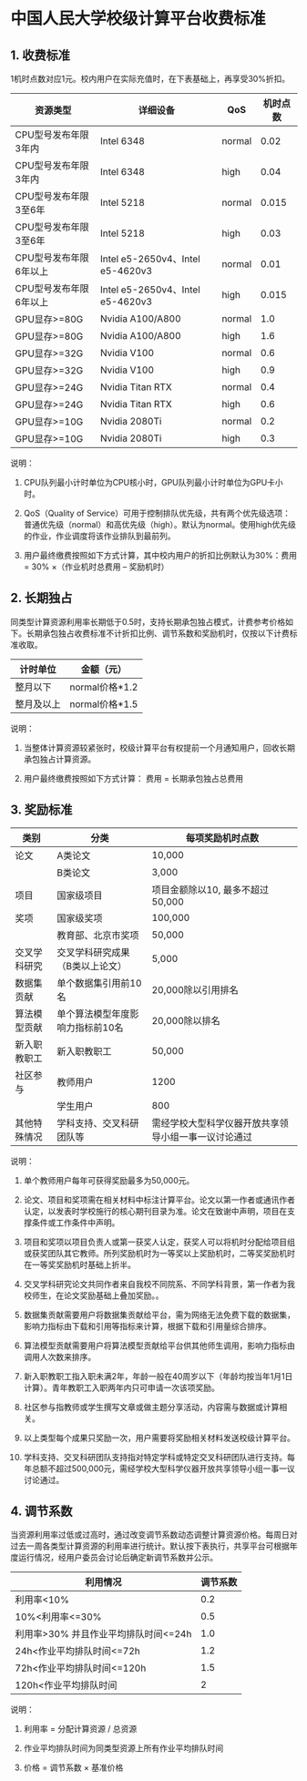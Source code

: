 # 中国人民大学校级计算平台收费标准

## 1. 收费标准

1机时点数对应1元。校内用户在实际充值时，在下表基础上，再享受30%折扣。

| 资源类型         | 详细设备 | QoS | 机时点数 |
|------------------|--|-----------|----------|
| CPU型号发布年限3年内 | Intel 6348 | normal | 0.02     |
| CPU型号发布年限3年内 | Intel 6348  | high | 0.04     |
| CPU型号发布年限3至6年 | Intel 5218 | normal | 0.015    |
| CPU型号发布年限3至6年 | Intel 5218 | high | 0.03    |
| CPU型号发布年限6年以上 | Intel e5-2650v4、Intel e5-4620v3 | normal | 0.01     |
| CPU型号发布年限6年以上 | Intel e5-2650v4、Intel e5-4620v3 | high | 0.015     |
| GPU显存>=80G | Nvidia A100/A800 | normal | 1.0     |
| GPU显存>=80G | Nvidia A100/A800 | high | 1.6     |
| GPU显存>=32G | Nvidia V100 | normal | 0.6     |
| GPU显存>=32G | Nvidia V100 | high | 0.9     |
| GPU显存>=24G | Nvidia Titan RTX | normal | 0.4     |
| GPU显存>=24G | Nvidia Titan RTX | high | 0.6     |
| GPU显存>=10G | Nvidia 2080Ti | normal | 0.2     |
| GPU显存>=10G | Nvidia 2080Ti | high | 0.3     |

说明：

1.	CPU队列最小计时单位为CPU核小时，GPU队列最小计时单位为GPU卡小时。

2.	QoS（Quality of Service）可用于控制排队优先级，共有两个优先级选项：普通优先级（normal）和高优先级（high）。默认为normal。使用high优先级的作业，作业调度将该作业排队到最前列。

3.	用户最终缴费按照如下方式计算，其中校内用户的折扣比例默认为30%：费用 = 30% ×（作业机时总费用 – 奖励机时）

## 2. 长期独占

同类型计算资源利用率长期低于0.5时，支持长期承包独占模式，计费参考价格如下。长期承包独占收费标准不计折扣比例、调节系数和奖励机时，仅按以下计费标准收取。

| 计时单位   | 金额（元）     |
|------------|----------------|
| 整月以下   | normal价格*1.2 |
| 整月及以上 | normal价格*1.5 |

说明：

1.	当整体计算资源较紧张时，校级计算平台有权提前一个月通知用户，回收长期承包独占计算资源。

2.	用户最终缴费按照如下方式计算：
费用 = 长期承包独占总费用

## 3. 奖励标准

| 类别         | 分类                             | 每项奖励机时点数                                     |
|--------------|----------------------------------|------------------------------------------------------|
| 论文         | A类论文                          | 10,000                                               |
|              | B类论文                          | 3,000                                                |
| 项目         | 国家级项目                       | 项目金额除以10, 最多不超过50,000                     |
| 奖项         | 国家级奖项                       | 100,000                                              |
|              | 教育部、北京市奖项               | 50,000                                               |
| 交叉学科研究 | 交叉学科研究成果（B类以上论文）  | 5,000                                                |
| 数据集贡献   | 单个数据集引用前10名             | 20,000除以引用排名                                   |
| 算法模型贡献 | 单个算法模型年度影响力指标前10名 | 20,000除以排名                                       |
| 新入职教职工 | 新入职教职工                     | 50,000                                               |
| 社区参与     | 教师用户                         | 1200                                                 |
|              | 学生用户                         | 800                                                  |
| 其他特殊情况 | 学科支持、交叉科研团队等         | 需经学校大型科学仪器开放共享领导小组一事一议讨论通过 |


说明：

1.	单个教师用户每年可获得奖励最多为50,000元。

2.	论文、项目和奖项需在相关材料中标注计算平台。论文以第一作者或通讯作者认定，以发表时学校施行的核心期刊目录为准。论文在致谢中声明，项目在支撑条件或工作条件中声明。

3.	项目和奖项以项目负责人或第一获奖人认定，获奖人可以将机时分配给项目组或获奖团队其它教师。所列奖励机时为一等奖以上奖励机时，二等奖奖励机时在一等奖奖励机时基础上折半。

4.	交叉学科研究论文共同作者来自我校不同院系、不同学科背景，第一作者为我校师生，在论文奖励基础上叠加奖励。。

5.	数据集贡献需要用户将数据集贡献给平台，需为网络无法免费下载的数据集，影响力指标由下载和引用等指标来计算，根据下载和引用量综合排序。

6.	算法模型贡献需要用户将算法模型贡献给平台供其他师生调用，影响力指标由调用人次数来排序。

7.	新入职教职工指入职未满2年，年龄一般在40周岁以下（年龄均按当年1月1日计算）。青年教职工入职两年内只可申请一次该项奖励。

8.	社区参与指教师或学生撰写文章或做主题分享活动，内容需与数据或计算相关。

9.	以上类型每个成果只奖励一次，用户需要将奖励相关材料发送校级计算平台。

10.	学科支持、交叉科研团队支持指对特定学科或特定交叉科研团队进行支持。每年总额不超过500,000元，需经学校大型科学仪器开放共享领导小组一事一议讨论通过。

## 4. 调节系数
当资源利用率过低或过高时，通过改变调节系数动态调整计算资源价格。每周日对过去一周各类型计算资源的利用率进行统计。默认按下表执行，共享平台可根据年度运行情况，经用户委员会讨论后确定新调节系数并公示。

| 利用情况                             | 调节系数 |
|--------------------------------------|----------|
| 利用率<10%                           | 0.2      |
| 10%<利用率<=30%                      | 0.5      |
| 利用率>30% 并且作业平均排队时间<=24h | 1.0      |
| 24h<作业平均排队时间<=72h            | 1.2      |
| 72h<作业平均排队时间<=120h           | 1.5      |
| 120h<作业平均排队时间                | 2        |

说明：

1.	利用率 = 分配计算资源 / 总资源

2.	作业平均排队时间为同类型资源上所有作业平均排队时间

3.	价格 = 调节系数 × 基准价格
